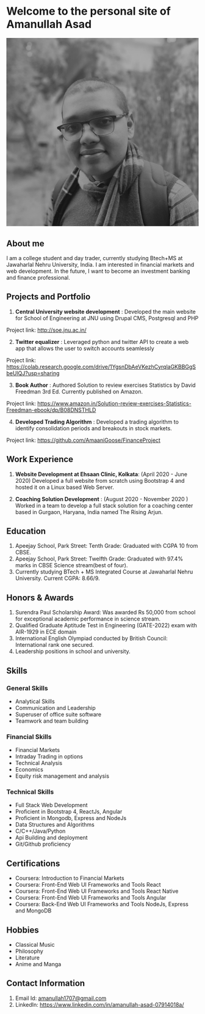 # Welcome to the personal site of Amanullah Asad

![my picture](/assets/dp2bw.jpg)

## About me

I am a college student and day trader, currently studying Btech+MS at Jawaharlal Nehru University, India. I am interested in financial markets and web development. In the future, I want to become an investment banking and finance professional. 

## Projects and Portfolio

1. **Central University website development** : Developed the main website for School of Engineering at JNU using Drupal
CMS, Postgresql and PHP

Project link: http://soe.jnu.ac.in/

2. **Twitter equalizer** : Leveraged python and twitter API to create a web app that allows the user to
switch accounts seamlessly

Project link: https://colab.research.google.com/drive/1YgsnDbAeVKezhCyrqlaGKBBGgSbeUlQJ?usp=sharing

3. **Book Author** : Authored Solution to review exercises Statistics by David Freedman 3rd Ed.
Currently published on Amazon.

Project link: https://www.amazon.in/Solution-review-exercises-Statistics-Freedman-ebook/dp/B08DNSTHLD

4. **Developed Trading Algorithm** : Developed a trading algorithm to identify consolidation periods and
breakouts in stock markets.

Project link: https://github.com/AmaaniGoose/FinanceProject

## Work Experience

1. **Website Development at Ehsaan Clinic, Kolkata**: (April 2020 - June 2020) Developed a full website from scratch using Bootstrap 4 and hosted it on a Linux based Web Server.

2. **Coaching Solution Development** : (August 2020 - November 2020 ) Worked in a team to develop a full stack solution for a coaching center based in Gurgaon, Haryana, India named The Rising Arjun.
 

## Education

1. Apeejay School, Park Street: Tenth Grade: Graduated with CGPA 10 from CBSE. 
2. Apeejay School, Park Street: Twelfth Grade: Graduated with 97.4% marks in CBSE Science stream(best of four).
3. Currently studying BTech + MS Integrated Course at Jawaharlal Nehru University. Current CGPA: 8.66/9. 

## Honors & Awards

1. Surendra Paul Scholarship Award: Was awarded Rs 50,000 from school for exceptional academic performance in science stream.
2. Qualified Graduate Aptitude Test in Engineering (GATE-2022) exam with AIR-1929 in ECE domain
3. International English Olympiad conducted by British Council: International rank one secured. 
4. Leadership positions in school and university. 

## Skills 

### General Skills
-  Analytical Skills
- Communication and Leadership
- Superuser of office suite software
- Teamwork and team building

### Financial Skills
- Financial Markets
- Intraday Trading in options
- Technical Analysis
- Economics
- Equity risk management and analysis

### Technical Skills
- Full Stack Web Development
- Proficient in Bootstrap 4, ReactJs, Angular
- Proficient in Mongodb, Express and NodeJs
- Data Structures and Algorithms
- C/C++/Java/Python
- Api Building and deployment
- Git/Github proficiency

## Certifications

- Coursera: Introduction to Financial Markets
- Coursera:  Front-End Web UI Frameworks and Tools React
- Coursera:  Front-End Web UI Frameworks and Tools React Native
- Coursera:  Front-End Web UI Frameworks and Tools Angular
- Coursera:  Back-End Web UI Frameworks and Tools NodeJs, Express and MongoDB

## Hobbies

- Classical Music
- Philosophy
- Literature
- Anime and Manga

## Contact Information

1. Email Id: amanullah1707@gmail.com
2. LinkedIn: https://www.linkedin.com/in/amanullah-asad-07914018a/
